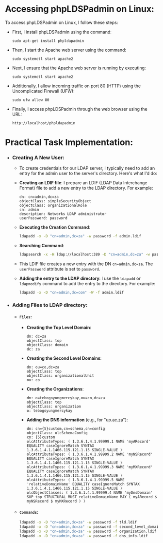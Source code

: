 # Accessing phpLDSPadmin on Linux:

To access phpLDSPadmin on Linux, I follow these steps:

- First, I install phpLDSPadmin using the command:
  ```
  sudo apt-get install phpldapadmin
  ```

- Then, I start the Apache web server using the command:
  ```
  sudo systemctl start apache2
  ```

- Next, I ensure that the Apache web server is running by executing:
  ```
  sudo systemctl start apache2
  ```

- Additionally, I allow incoming traffic on port 80 (HTTP) using the Uncomplicated Firewall (UFW):
  ```
  sudo ufw allow 80
  ```

- Finally, I access phpLDSPadmin through the web browser using the URL:
  ```
  http://localhost/phpldapadmin
  ```

# Practical Task Implementation:

- ### Creating A New User:
    - To create credentials for our LDAP server, I typically need to add an entry for the admin user to the server's directory. Here's what I'd do:

    - **Creating an LDIF file**: I prepare an LDIF (LDAP Data Interchange Format) file to add a new entry to the LDAP directory. For example:
        ```ldif
        dn: cn=admin,dc=za
        objectClass: simpleSecurityObject
        objectClass: organizationalRole
        cn: admin
        description: Networks LDAP administrator
        userPassword: password
        ```

    - **Executing the Creation Command**:
        ```bash 
        ldapadd -x -D "cn=admin,dc=za" -w password -f admin.ldif
        ```

    - **Searching Command**:
        ```bash
        ldapsearch -x -H ldap://localhost:389 -D "cn=admin,dc=za" -w password -b "dc=za" "(objectClass=*)"
        ```

    - This LDIF file creates a new entry with the DN `cn=admin,dc=za`. The `userPassword` attribute is set to `password`.

    - **Adding the entry to the LDAP directory**: I use the `ldapadd` or `ldapmodify` command to add the entry to the directory. For example:
        ```bash
        ldapadd -x -D "cn=admin,dc=com" -W -f admin.ldif
        ```

- ### Adding Files to LDAP directory:
    - #### `Files`:
        - **Creating the Top Level Domain**:
            ```ldif
            dn: dc=za
            objectClass: top
            objectClass: domain
            dc: za
            ```

        - **Creating the Second Level Domains**:
            ```ldif
            dn: ou=co,dc=za
            objectClass: top
            objectClass: organizationalUnit
            ou: co
            ```

        - **Creating the Organizations**:
            ```ldif
            dn: o=tebogoyungmercykay,ou=co,dc=za
            objectClass: top
            objectClass: organization
            o: tebogoyungmercykay
            ```

        - **Adding the DNS information** (e.g., for "up.ac.za"):
            ```ldif
            dn: cn={5}custom,cn=schema,cn=config
            objectClass: olcSchemaConfig
            cn: {5}custom
            olcAttributeTypes: ( 1.3.6.1.4.1.99999.1 NAME 'myARecord' EQUALITY caseIgnoreMatch SYNTAX 1.3.6.1.4.1.1466.115.121.1.15 SINGLE-VALUE )
            olcAttributeTypes: ( 1.3.6.1.4.1.99999.2 NAME 'myNSRecord' EQUALITY caseIgnoreMatch SYNTAX 1.3.6.1.4.1.1466.115.121.1.15 SINGLE-VALUE )
            olcAttributeTypes: ( 1.3.6.1.4.1.99999.3 NAME 'myMXRecord' EQUALITY caseIgnoreMatch SYNTAX 1.3.6.1.4.1.1466.115.121.1.15 SINGLE-VALUE )
            olcAttributeTypes: ( 1.3.6.1.4.1.99999.5 NAME 'relativeDomainName' EQUALITY caseIgnoreMatch SYNTAX 1.3.6.1.4.1.1466.115.121.1.15 SINGLE-VALUE )
            olcObjectClasses: ( 1.3.6.1.4.1.99999.4 NAME 'myDnsDomain' SUP top STRUCTURAL MUST relativeDomainName MAY ( myARecord $ myNSRecord $ myMXRecord ) )
            ```

    - #### `Commands`:
        ```bash
        ldapadd -x -D "cn=admin,dc=za" -w password -f tld.ldif
        ldapadd -x -D "cn=admin,dc=za" -w password -f second_level_domain.ldif
        ldapadd -x -D "cn=admin,dc=za" -w password -f organization.ldif
        ldapadd -x -D "cn=admin,dc=za" -w password -f dns_info.ldif
        ```